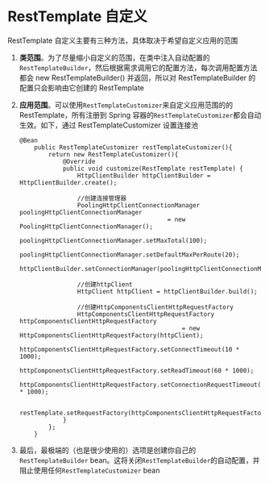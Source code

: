 # RestTemplate 自定义

RestTemplate 自定义主要有三种方法，具体取决于希望自定义应用的范围

1.  **类范围**。为了尽量缩小自定义的范围，在类中注入自动配置的`RestTemplateBuilder`，然后根据需求调用它的配置方法，每次调用配置方法都会 new RestTemplateBuilder() 并返回，所以对 RestTemplateBuilder 的配置只会影响由它创建的 RestTemplate

2.  **应用范围**。可以使用`RestTemplateCustomizer`来自定义应用范围的的 RestTemplate，所有注册到 Spring 容器的`RestTemplateCustomizer`都会自动生效。如下，通过 RestTemplateCustomizer 设置连接池

    ```reasonml
    @Bean
        public RestTemplateCustomizer restTemplateCustomizer(){
            return new RestTemplateCustomizer(){
                @Override
                public void customize(RestTemplate restTemplate) {
                    HttpClientBuilder httpClientBuilder = HttpClientBuilder.create();
    
                    //创建连接管理器
                    PoolingHttpClientConnectionManager poolingHttpClientConnectionManager 
                                             = new PoolingHttpClientConnectionManager();
                    poolingHttpClientConnectionManager.setMaxTotal(100);
                    poolingHttpClientConnectionManager.setDefaultMaxPerRoute(20);
                    httpClientBuilder.setConnectionManager(poolingHttpClientConnectionManager);
    
                    //创建httpClient
                    HttpClient httpClient = httpClientBuilder.build();
    
                    //创建HttpComponentsClientHttpRequestFactory
                    HttpComponentsClientHttpRequestFactory httpComponentsClientHttpRequestFactory 
                                                 = new HttpComponentsClientHttpRequestFactory(httpClient);
                    httpComponentsClientHttpRequestFactory.setConnectTimeout(10 * 1000);
                    httpComponentsClientHttpRequestFactory.setReadTimeout(60 * 1000);
                    httpComponentsClientHttpRequestFactory.setConnectionRequestTimeout(20 * 1000);
    
                    restTemplate.setRequestFactory(httpComponentsClientHttpRequestFactory);
                }
            };
        }
    ```

3.  最后，最极端的（也是很少使用的）选项是创建你自己的`RestTemplateBuilder` bean。这将关闭`RestTemplateBuilder`的自动配置，并阻止使用任何`RestTemplateCustomizer` bean